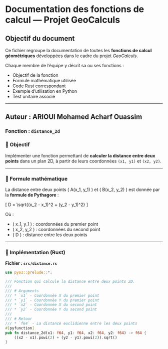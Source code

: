 # Documentation des fonctions de calcul — Projet GeoCalculs

## Objectif du document
Ce fichier regroupe la documentation de toutes les **fonctions de calcul géométriques** développées dans le cadre du projet *GeoCalculs*.

Chaque membre de l’équipe y décrit sa ou ses fonctions :
- Objectif de la fonction  
- Formule mathématique utilisée  
- Code Rust correspondant  
- Exemple d’utilisation en Python  
- Test unitaire associé  

---

## Auteur : ARIOUI Mohamed Acharf Ouassim  
### Fonction : `distance_2d`

### 🎯 Objectif
Implémenter une fonction permettant de **calculer la distance entre deux points** dans un plan 2D, à partir de leurs coordonnées `(x1, y1)` et `(x2, y2)`.

---

### 🧮 Formule mathématique

La distance entre deux points \( A(x_1, y_1) \) et \( B(x_2, y_2) \) est donnée par la **formule de Pythagore** :

\[
D = \sqrt{(x_2 - x_1)^2 + (y_2 - y_1)^2}
\]

Où :
- \( x_1, y_1 \) : coordonnées du premier point  
- \( x_2, y_2 \) : coordonnées du second point  
- \( D \) : distance entre les deux points  

---

### 🦀 Implémentation (Rust)

**Fichier : `src/distance.rs`**
```rust
use pyo3::prelude::*;

/// Fonction qui calcule la distance entre deux points 2D.
/// 
/// # Arguments
/// * `x1` - Coordonnée X du premier point
/// * `y1` - Coordonnée Y du premier point
/// * `x2` - Coordonnée X du second point
/// * `y2` - Coordonnée Y du second point
///
/// # Retour
/// * `f64` - La distance euclidienne entre les deux points
#[pyfunction]
pub fn distance_2d(x1: f64, y1: f64, x2: f64, y2: f64) -> f64 {
    ((x2 - x1).powi(2) + (y2 - y1).powi(2)).sqrt()
}
